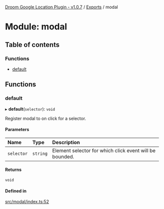 [Droom Google Location Plugin - v1.0.7](../README.md) / [Exports](../modules.md) / modal

# Module: modal

## Table of contents

### Functions

- [default](modal.md#default)

## Functions

### default

▸ **default**(`selector`): `void`

Register modal to on click for a selector.

#### Parameters

| Name | Type | Description |
| :------ | :------ | :------ |
| `selector` | `string` | Element selector for which click event will be bounded. |

#### Returns

`void`

#### Defined in

[src/modal/index.ts:52](https://github.com/hitendrarao/location/blob/fe59d74/src/modal/index.ts#L52)
